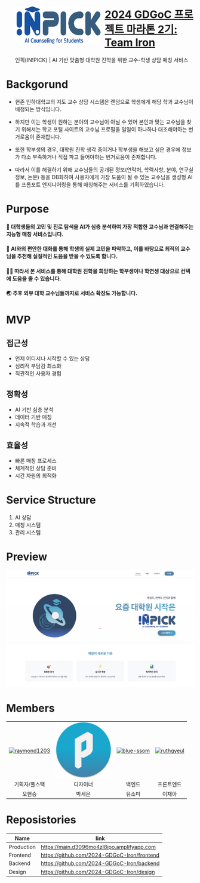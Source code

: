<div id="toc">
  <ul align="left" style="list-style: none">
    <summary>
      <img width="230" height="100" align="left" style="float: left; align-content: center; margin: 0 10px 0 0;" alt="IN!PICK" src="https://github.com/2024-GDGoC-Iron/.github/blob/main/logo.png" href="https://main.d3096mo4zl8ipo.amplifyapp.com"/>
      <h1><a href="https://main.d3096mo4zl8ipo.amplifyapp.com">2024 GDGoC 프로젝트 마라톤 2기: Team Iron</a></h1>
      <p>인픽(IN!PICK) | AI 기반 맞춤형 대학원 진학을 위한 교수-학생 상담 매칭 서비스</p>
    </summary>
  </ul>
</div>

# Backgorund
- 현존 인하대학교의 지도 교수 상담 시스템은 랜덤으로 학생에게 해당 학과 교수님이 배정되는 방식입니다.

- 하지만 이는 학생이 원하는 분야의 교수님이 아닐 수 있어 본인과 맞는 교수님을 찾기 위해서는 학교 포털 사이트의 교수님 프로필을 일일이 하나하나 대조해야하는 번거로움이 존재합니다.

- 또한 학부생의 경우, 대학원 진학 생각 중이거나 학부생을 해보고 싶은 경우에 정보가 다소 부족하거나 직접 파고 들어야하는 번거로움이 존재합니다.

- 따라서 이를 해결하기 위해 교수님들의 공개된 정보(연락처, 학력사항, 분야, 연구실 정보, 논문) 등을 DB화하여 사용자에게 가장 도움이 될 수 있는 교수님을 생성형 AI를 프롬포트 엔지니어링을 통해 매칭해주는 서비스를 기획하였습니다.

# Purpose
#### 🤔 대학생들의 고민 및 진로 탐색을 AI가 심층 분석하여 가장 적합한 교수님과 연결해주는 지능형 매칭 서비스입니다.<br/>
#### 🙏 AI와의 편안한 대화를 통해 학생의 실제 고민을 파악하고, 이를 바탕으로 최적의 교수님을 추천해 실질적인 도움을 받을 수 있도록 합니다.<br/>
#### 👩‍🎓 따라서 본 서비스를 통해 대학원 진학을 희망하는 학부생이나 학연생 대상으로 컨택에 도움을 줄 수 있습니다.<br/>
#### 🌏 추후 외부 대학 교수님들까지로 서비스 확장도 가능합니다.

# MVP
## 접근성
- 언제 어디서나 시작할 수 있는 상담
- 심리적 부담감 최소화
- 직관적인 사용자 경험
## 정확성
- AI 기반 심층 분석
- 데이터 기반 매칭
- 지속적 학습과 개선
## 효율성
- 빠른 매칭 프로세스
- 체계적인 상담 준비
- 시간 자원의 최적화

# Service Structure
1. AI 상담
2. 매칭 시스템
3. 관리 시스템

# Preview
<img width=auto height=auto max-width=800px max-height=800px align="center" alt="preview" src="https://github.com/2024-GDGoC-Iron/.github/blob/main/preview.png">

# Members
<table>
      <tr>
        <td><a href="https://github.com/raymond1203"><img width="150" height="150" align="center" alt="raymond1203" src="https://avatars.githubusercontent.com/raymond1203"></a></td>
        <td><a href="https://github.com/2024-GDGoC-Iron"><img width="150" height="150" align="center" alt="github" src="https://github.com/2024-GDGoC-Iron/.github/blob/main/mainIcon.png"></a></td>
        <td><a href="https://github.com/blue-ssom"><img width="150" height="150" align="center" alt="blue-ssom" src="https://avatars.githubusercontent.com/blue-ssom"></a></td>
        <td><a href="https://github.com/Ruthgyeul"><img width="150" height="150" align="center" alt="ruthgyeul" src="https://avatars.githubusercontent.com/ruthgyeul"></a></td>
      </tr>
      <tr>
        <td align="center">기획자/풀스택</td>
        <td align="center">디자이너</td>
        <td align="center">백엔드</td>
        <td align="center">프론트엔드</td>
      </tr>
      <tr>
        <td align="center">오현승</td>
        <td align="center">박세은</td>
        <td align="center">유소미</td>
        <td align="center">이재아</td>
      </tr>
</table>

# Reposistories
|Name|link|
|---|---|
|Production|https://main.d3096mo4zl8ipo.amplifyapp.com|
|Frontend|https://github.com/2024-GDGoC-Iron/frontend|
|Backend|https://github.com/2024-GDGoC-Iron/backend|
|Design|https://github.com/2024-GDGoC-Iron/design|
